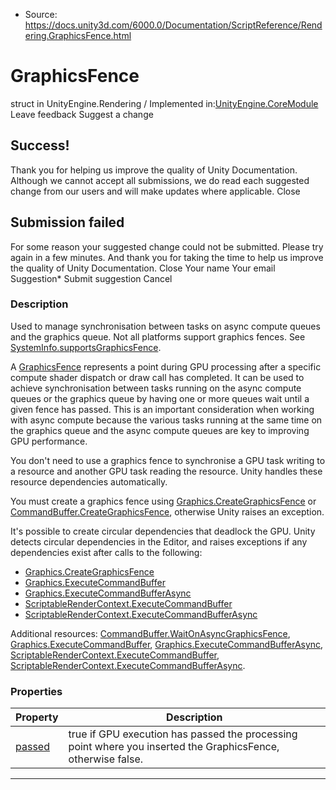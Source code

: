 * Source: https://docs.unity3d.com/6000.0/Documentation/ScriptReference/Rendering.GraphicsFence.html

# GraphicsFence
struct in UnityEngine.Rendering
/
Implemented in:[UnityEngine.CoreModule](https://docs.unity3d.com/6000.0/Documentation/ScriptReference/UnityEngine.CoreModule.html)
Leave feedback
Suggest a change
## Success!
Thank you for helping us improve the quality of Unity Documentation. Although we cannot accept all submissions, we do read each suggested change from our users and will make updates where applicable.
Close
## Submission failed
For some reason your suggested change could not be submitted. Please <a>try again</a> in a few minutes. And thank you for taking the time to help us improve the quality of Unity Documentation.
Close
Your name Your email Suggestion* Submit suggestion
Cancel
### Description
Used to manage synchronisation between tasks on async compute queues and the graphics queue.
Not all platforms support graphics fences. See [SystemInfo.supportsGraphicsFence](https://docs.unity3d.com/6000.0/Documentation/ScriptReference/SystemInfo-supportsGraphicsFence.html).  
  
A [GraphicsFence](https://docs.unity3d.com/6000.0/Documentation/ScriptReference/Rendering.GraphicsFence.html) represents a point during GPU processing after a specific compute shader dispatch or draw call has completed. It can be used to achieve synchronisation between tasks running on the async compute queues or the graphics queue by having one or more queues wait until a given fence has passed. This is an important consideration when working with async compute because the various tasks running at the same time on the graphics queue and the async compute queues are key to improving GPU performance.  
  
You don't need to use a graphics fence to synchronise a GPU task writing to a resource and another GPU task reading the resource. Unity handles these resource dependencies automatically.  
  
You must create a graphics fence using [Graphics.CreateGraphicsFence](https://docs.unity3d.com/6000.0/Documentation/ScriptReference/Graphics.CreateGraphicsFence.html) or [CommandBuffer.CreateGraphicsFence](https://docs.unity3d.com/6000.0/Documentation/ScriptReference/Rendering.CommandBuffer.CreateGraphicsFence.html), otherwise Unity raises an exception.  
  
It's possible to create circular dependencies that deadlock the GPU. Unity detects circular dependencies in the Editor, and raises exceptions if any dependencies exist after calls to the following: 
  * [Graphics.CreateGraphicsFence](https://docs.unity3d.com/6000.0/Documentation/ScriptReference/Graphics.CreateGraphicsFence.html)
  * [Graphics.ExecuteCommandBuffer](https://docs.unity3d.com/6000.0/Documentation/ScriptReference/Graphics.ExecuteCommandBuffer.html)
  * [Graphics.ExecuteCommandBufferAsync](https://docs.unity3d.com/6000.0/Documentation/ScriptReference/Graphics.ExecuteCommandBufferAsync.html)
  * [ScriptableRenderContext.ExecuteCommandBuffer](https://docs.unity3d.com/6000.0/Documentation/ScriptReference/Rendering.ScriptableRenderContext.ExecuteCommandBuffer.html)
  * [ScriptableRenderContext.ExecuteCommandBufferAsync](https://docs.unity3d.com/6000.0/Documentation/ScriptReference/Rendering.ScriptableRenderContext.ExecuteCommandBufferAsync.html)


Additional resources: [CommandBuffer.WaitOnAsyncGraphicsFence](https://docs.unity3d.com/6000.0/Documentation/ScriptReference/Rendering.CommandBuffer.WaitOnAsyncGraphicsFence.html), [Graphics.ExecuteCommandBuffer](https://docs.unity3d.com/6000.0/Documentation/ScriptReference/Graphics.ExecuteCommandBuffer.html), [Graphics.ExecuteCommandBufferAsync](https://docs.unity3d.com/6000.0/Documentation/ScriptReference/Graphics.ExecuteCommandBufferAsync.html), [ScriptableRenderContext.ExecuteCommandBuffer](https://docs.unity3d.com/6000.0/Documentation/ScriptReference/Rendering.ScriptableRenderContext.ExecuteCommandBuffer.html), [ScriptableRenderContext.ExecuteCommandBufferAsync](https://docs.unity3d.com/6000.0/Documentation/ScriptReference/Rendering.ScriptableRenderContext.ExecuteCommandBufferAsync.html).
### Properties
Property | Description  
---|---  
[passed](https://docs.unity3d.com/6000.0/Documentation/ScriptReference/Rendering.GraphicsFence-passed.html) |  true if GPU execution has passed the processing point where you inserted the GraphicsFence, otherwise false.  
* * *

